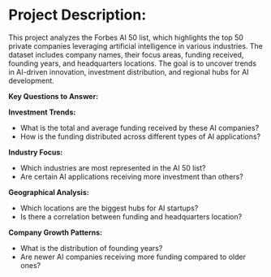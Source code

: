 # Project Description:
This project analyzes the Forbes AI 50 list, which highlights the top 50 private companies leveraging artificial intelligence in various industries. The dataset includes company names, their focus areas, funding received, founding years, and headquarters locations. The goal is to uncover trends in AI-driven innovation, investment distribution, and regional hubs for AI development.

**Key Questions to Answer:**

**Investment Trends:**

- What is the total and average funding received by these AI companies?
- How is the funding distributed across different types of AI applications?

**Industry Focus:**

- Which industries are most represented in the AI 50 list?
- Are certain AI applications receiving more investment than others?

**Geographical Analysis:**

- Which locations are the biggest hubs for AI startups?
- Is there a correlation between funding and headquarters location?

**Company Growth Patterns:**

- What is the distribution of founding years?
- Are newer AI companies receiving more funding compared to older ones?
